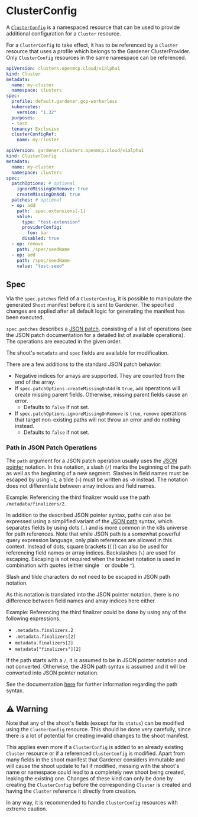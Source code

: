 # ClusterConfig

A [`ClusterConfig`](../../api/core/v1alpha1/clusterconfiguration_types.go) is a namespaced resource that can be used to provide additional configuration for a `Cluster` resource.

For a `ClusterConfig` to take effect, it has to be referenced by a `Cluster` resource that uses a profile which belongs to the Gardener ClusterProvider. Only `ClusterConfig` resources in the same namespace can be referenced.
```yaml
apiVersion: clusters.openmcp.cloud/v1alpha1
kind: Cluster
metadata:
  name: my-cluster
  namespace: clusters
spec:
  profile: default.gardener.gcp-workerless
  kubernetes:
    version: "1.32"
  purposes:
  - test
  tenancy: Exclusive
  clusterConfigRef:
    name: my-cluster
```

```yaml
apiVersion: gardener.clusters.openmcp.cloud/v1alpha1
kind: ClusterConfig
metadata:
  name: my-cluster
  namespace: clusters
spec:
  patchOptions: # optional
    ignoreMissingOnRemove: true
    createMissingOnAdd: true
  patches: # optional
  - op: add
    path: .spec.extensions[-1]
    value:
      type: "test-extension"
      providerConfig:
        foo: bar
      disabled: true
  - op: remove
    path: /spec/seedName
  - op: add
    path: /spec/seedName
    value: "test-seed"
```

## Spec

Via the `spec.patches` field of a `ClusterConfig`, it is possible to manipulate the generated `Shoot` manifest before it is sent to Gardener. The specified changes are applied after all default logic for generating the manifest has been executed.

`spec.patches` describes a [JSON patch](https://datatracker.ietf.org/doc/html/rfc6902), consisting of a list of operations (see the JSON patch documentation for a detailed list of available operations). The operations are executed in the given order.

The shoot's `metadata` and `spec` fields are available for modification.

There are a few additions to the standard JSON patch behavior:
- Negative indices for arrays are supported. They are counted from the end of the array.
- If `spec.patchOptions.createMissingOnAdd` is `true`, `add` operations will create missing parent fields. Otherwise, missing parent fields cause an error.
  - Defaults to `false` if not set.
- If `spec.patchOptions.ignoreMissingOnRemove` is `true`, `remove` operations that target non-existing paths will not throw an error and do nothing instead.
  - Defaults to `false` if not set.

### Path in JSON Patch Operations

The `path` argument for a JSON patch operation usually uses the [JSON pointer](https://datatracker.ietf.org/doc/html/rfc6901) notation. In this notation, a slash (`/`) marks the beginning of the path as well as the beginning of a new segment. Slashes in field names must be escaped by using `~1`, a tilde (`~`) must be written as `~0` instead. The notation does not differentiate between array indices and field names.

Example: Referencing the third finalizer would use the path `/metadata/finalizers/2`.

In addition to the described JSON pointer syntax, paths can also be expressed using a simplified variant of the [JSON path](https://datatracker.ietf.org/doc/html/rfc9535) syntax, which separates fields by using dots (`.`) and is more common in the k8s universe for path references. Note that while JSON path is a somewhat powerful query expression language, only plain references are allowed in this context.
Instead of dots, square brackets (`[]`) can also be used for referencing field names or array indices.
Backslashes (`\`) are used for escaping. Escaping is not required when the bracket notation is used in combination with quotes (either single `'` or double `"`).

Slash and tilde characters do not need to be escaped in JSON path notation.

As this notation is translated into the JSON pointer notation, there is no difference between field names and array indices here either.

Example: Referencing the third finalizer could be done by using any of the following expressions:
- `.metadata.finalizers.2`
- `.metadata.finalizers[2]`
- `metadata.finalizers[2]`
- `metadata["finalizers"][2]`

If the path starts with a `/`, it is assumed to be in JSON pointer notation and not converted. Otherwise, the JSON path syntax is assumed and it will be converted into JSON pointer notation.

See the documentation [here](https://github.com/openmcp-project/controller-utils/blob/main/docs/libs/jsonpatch.md#path-notation) for further information regarding the path syntax.

## ⚠️ Warning

Note that any of the shoot's fields (except for its `status`) can be modified using the `ClusterConfig` resource. This should be done very carefully, since there is a lot of potential for creating invalid changes to the shoot manifest.

This applies even more if a `ClusterConfig` is added to an already existing `Cluster` resource or if a referenced `ClusterConfig` is modified. Apart from many fields in the shoot manifest that Gardener considers immutable and will cause the shoot update to fail if modified, messing with the shoot's name or namespace could lead to a completely new shoot being created, leaking the existing one. Changes of these kind can only be done by creating the `ClusterConfig` before the corresponding `Cluster` is created and having the `Cluster` reference it directly from creation.

In any way, it is recommended to handle `ClusterConfig` resources with extreme caution.
